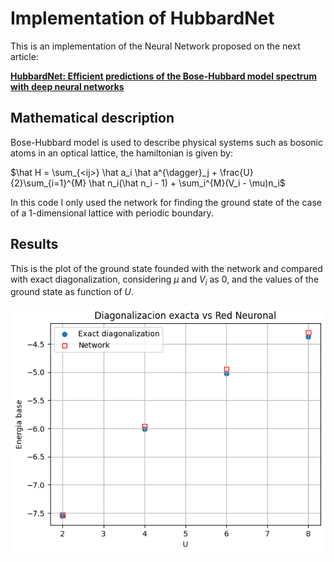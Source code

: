 # Implementation of HubbardNet
This is an implementation of the Neural Network proposed on the next article:

[**HubbardNet: Efficient predictions of the Bose-Hubbard model spectrum with deep neural networks**](https://journals.aps.org/prresearch/abstract/10.1103/PhysRevResearch.5.043084)

## Mathematical description
Bose-Hubbard model is used to describe physical systems such as bosonic atoms in an optical lattice, the hamiltonian is given by:

$\hat H = \sum_{<ij>} \hat a_i \hat a^{\dagger}_j + \frac{U}{2}\sum_{i=1}^{M} \hat n_i(\hat n_i - 1) + \sum_i^{M}(V_i - \mu)n_i$

In this code I only used the network for finding the ground state of the case of a 1-dimensional lattice with periodic boundary.

## Results

This is the plot of the ground state founded with the network and compared with exact diagonalization, considering $\mu$ and $V_i$ as 0, and the values of the ground state as function of $U$.

![Hubbard-Net vs Exact diagonalization, in this case we consider  $\mu$ and $V_i$ as 0, and the values of the ground state as function of $U$](/img/result.png)


